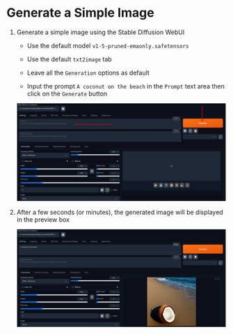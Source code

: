 # Generate a Simple Image

1. Generate a simple image using the Stable Diffusion WebUI

   - Use the default model `v1-5-pruned-emaonly.safetensors`

   - Use the default `txt2image` tab

   - Leave all the `Generation` options as default

   - Input the prompt `A coconut on the beach` in the `Prompt` text area then click on the `Generate` button

   ![generate image instruction](../images/prompt.png)

2. After a few seconds (or minutes), the generated image will be displayed in the preview box

   ![generate image](../images/generate-image.png)
